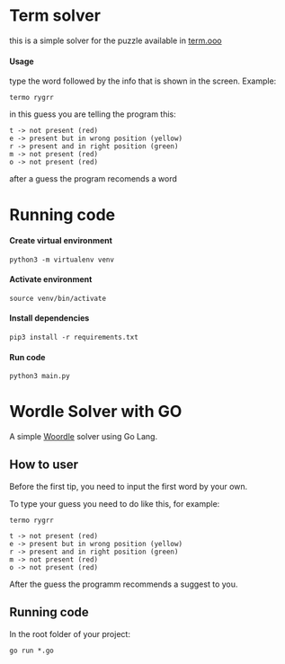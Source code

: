 # Term solver

this is a simple solver for the puzzle available in [term.ooo](https://term.ooo/)

#### Usage
type the word followed by the info that is shown in the screen. Example:
```
termo rygrr
```
in this guess you are telling the program this:
```
t -> not present (red)
e -> present but in wrong position (yellow)
r -> present and in right position (green)
m -> not present (red)
o -> not present (red)
```

after a guess the program recomends a word

# Running code
#### Create virtual environment
```
python3 -m virtualenv venv
```
#### Activate environment
```
source venv/bin/activate
```
#### Install dependencies
```
pip3 install -r requirements.txt
```
#### Run code
```
python3 main.py
```

# Wordle Solver with GO

A simple [Woordle](https://www.nytimes.com/games/wordle/index.html) solver using Go Lang.

## How to user

Before the first tip, you need to input the first word by your own.

To type your guess you need to do like this, for example:

```
termo rygrr

t -> not present (red)
e -> present but in wrong position (yellow)
r -> present and in right position (green)
m -> not present (red)
o -> not present (red)
```
After the guess the programm recommends a suggest to you.

## Running code

In the root folder of your project:
```
go run *.go
```
